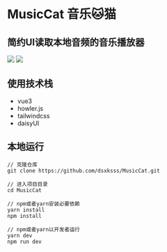 # MusicCat 音乐🐱猫

## 简约UI读取本地音频的音乐播放器
![][dark-screenshot]
![][light-screenshot]

## 使用技术栈
- vue3
- howler.js
- tailwindcss
- daisyUI

## 本地运行

```
// 克隆仓库
git clone https://github.com/dsxksss/MusicCat.git

// 进入项目目录
cd MusicCat

// npm或者yarn安装必要依赖
yarn install
npm install

// npm或者yarn以开发者运行
yarn dev
npm run dev

```

[dark-screenshot]: images/dark.png
[light-screenshot]: images/light.png